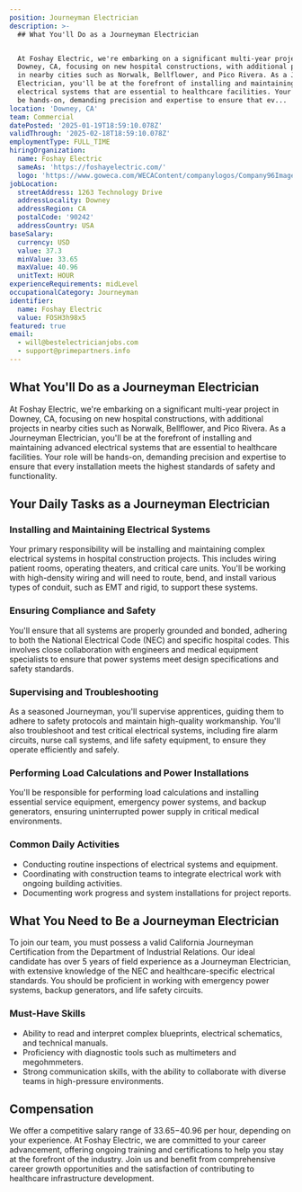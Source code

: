 ```yaml
---
position: Journeyman Electrician
description: >-
  ## What You'll Do as a Journeyman Electrician


  At Foshay Electric, we're embarking on a significant multi-year project in
  Downey, CA, focusing on new hospital constructions, with additional projects
  in nearby cities such as Norwalk, Bellflower, and Pico Rivera. As a Journeyman
  Electrician, you'll be at the forefront of installing and maintaining advanced
  electrical systems that are essential to healthcare facilities. Your role will
  be hands-on, demanding precision and expertise to ensure that ev...
location: 'Downey, CA'
team: Commercial
datePosted: '2025-01-19T18:59:10.078Z'
validThrough: '2025-02-18T18:59:10.078Z'
employmentType: FULL_TIME
hiringOrganization:
  name: Foshay Electric
  sameAs: 'https://foshayelectric.com/'
  logo: 'https://www.goweca.com/WECAContent/companylogos/Company96Image.png'
jobLocation:
  streetAddress: 1263 Technology Drive
  addressLocality: Downey
  addressRegion: CA
  postalCode: '90242'
  addressCountry: USA
baseSalary:
  currency: USD
  value: 37.3
  minValue: 33.65
  maxValue: 40.96
  unitText: HOUR
experienceRequirements: midLevel
occupationalCategory: Journeyman
identifier:
  name: Foshay Electric
  value: FOSH3h98x5
featured: true
email:
  - will@bestelectricianjobs.com
  - support@primepartners.info
---
```




## What You'll Do as a Journeyman Electrician

At Foshay Electric, we're embarking on a significant multi-year project in Downey, CA, focusing on new hospital constructions, with additional projects in nearby cities such as Norwalk, Bellflower, and Pico Rivera. As a Journeyman Electrician, you'll be at the forefront of installing and maintaining advanced electrical systems that are essential to healthcare facilities. Your role will be hands-on, demanding precision and expertise to ensure that every installation meets the highest standards of safety and functionality.

## Your Daily Tasks as a Journeyman Electrician

### Installing and Maintaining Electrical Systems
Your primary responsibility will be installing and maintaining complex electrical systems in hospital construction projects. This includes wiring patient rooms, operating theaters, and critical care units. You'll be working with high-density wiring and will need to route, bend, and install various types of conduit, such as EMT and rigid, to support these systems.

### Ensuring Compliance and Safety
You'll ensure that all systems are properly grounded and bonded, adhering to both the National Electrical Code (NEC) and specific hospital codes. This involves close collaboration with engineers and medical equipment specialists to ensure that power systems meet design specifications and safety standards.

### Supervising and Troubleshooting
As a seasoned Journeyman, you'll supervise apprentices, guiding them to adhere to safety protocols and maintain high-quality workmanship. You'll also troubleshoot and test critical electrical systems, including fire alarm circuits, nurse call systems, and life safety equipment, to ensure they operate efficiently and safely.

### Performing Load Calculations and Power Installations
You'll be responsible for performing load calculations and installing essential service equipment, emergency power systems, and backup generators, ensuring uninterrupted power supply in critical medical environments.

### Common Daily Activities
- Conducting routine inspections of electrical systems and equipment.
- Coordinating with construction teams to integrate electrical work with ongoing building activities.
- Documenting work progress and system installations for project reports.

## What You Need to Be a Journeyman Electrician

To join our team, you must possess a valid California Journeyman Certification from the Department of Industrial Relations. Our ideal candidate has over 5 years of field experience as a Journeyman Electrician, with extensive knowledge of the NEC and healthcare-specific electrical standards. You should be proficient in working with emergency power systems, backup generators, and life safety circuits.

### Must-Have Skills
- Ability to read and interpret complex blueprints, electrical schematics, and technical manuals.
- Proficiency with diagnostic tools such as multimeters and megohmmeters.
- Strong communication skills, with the ability to collaborate with diverse teams in high-pressure environments.

## Compensation

We offer a competitive salary range of $33.65-$40.96 per hour, depending on your experience. At Foshay Electric, we are committed to your career advancement, offering ongoing training and certifications to help you stay at the forefront of the industry. Join us and benefit from comprehensive career growth opportunities and the satisfaction of contributing to healthcare infrastructure development.
